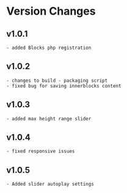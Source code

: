 # Version Changes

## v1.0.1
    - added Blocks php registration

## v1.0.2
    - changes to build - packaging script 
    - fixed bug for saving innerblocks content

## v1.0.3
    - added max height range slider

## v1.0.4
    - fixed responsive issues

## v1.0.5
    - Added slider autoplay settings